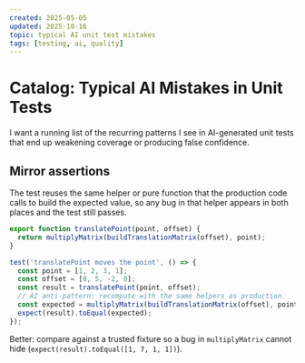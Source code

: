 ```yaml
---
created: 2025-05-05
updated: 2025-10-16
topic: typical AI unit test mistakes
tags: [testing, ai, quality]
---
```


# Catalog: Typical AI Mistakes in Unit Tests

I want a running list of the recurring patterns I see in AI-generated unit tests that end up weakening coverage or producing false confidence.

## Mirror assertions 

The test reuses the same helper or pure function that the production code calls to build the expected value, so any bug in that helper appears in both places and the test still passes.  

```js
export function translatePoint(point, offset) {
  return multiplyMatrix(buildTranslationMatrix(offset), point);
}

test('translatePoint moves the point', () => {
  const point = [1, 2, 3, 1];
  const offset = [0, 5, -2, 0];
  const result = translatePoint(point, offset);
  // AI anti-pattern: recompute with the same helpers as production.
  const expected = multiplyMatrix(buildTranslationMatrix(offset), point);
  expect(result).toEqual(expected);
});
```

Better: compare against a trusted fixture so a bug in `multiplyMatrix` cannot hide (`expect(result).toEqual([1, 7, 1, 1])`).